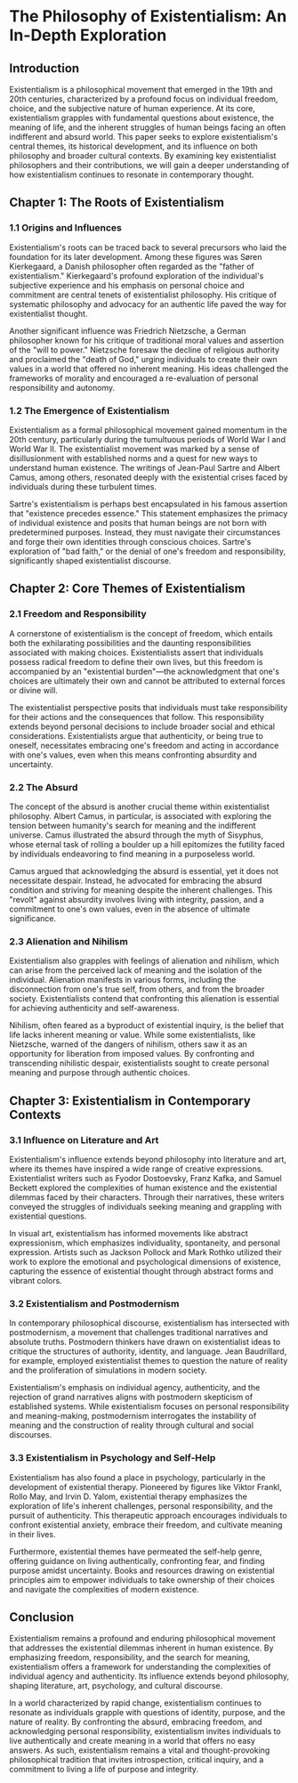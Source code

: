 # The Philosophy of Existentialism: An In-Depth Exploration

## Introduction

Existentialism is a philosophical movement that emerged in the 19th and 20th centuries, characterized by a profound focus on individual freedom, choice, and the subjective nature of human experience. At its core, existentialism grapples with fundamental questions about existence, the meaning of life, and the inherent struggles of human beings facing an often indifferent and absurd world. This paper seeks to explore existentialism's central themes, its historical development, and its influence on both philosophy and broader cultural contexts. By examining key existentialist philosophers and their contributions, we will gain a deeper understanding of how existentialism continues to resonate in contemporary thought.

## Chapter 1: The Roots of Existentialism

### 1.1 Origins and Influences

Existentialism's roots can be traced back to several precursors who laid the foundation for its later development. Among these figures was Søren Kierkegaard, a Danish philosopher often regarded as the "father of existentialism." Kierkegaard's profound exploration of the individual's subjective experience and his emphasis on personal choice and commitment are central tenets of existentialist philosophy. His critique of systematic philosophy and advocacy for an authentic life paved the way for existentialist thought.

Another significant influence was Friedrich Nietzsche, a German philosopher known for his critique of traditional moral values and assertion of the "will to power." Nietzsche foresaw the decline of religious authority and proclaimed the "death of God," urging individuals to create their own values in a world that offered no inherent meaning. His ideas challenged the frameworks of morality and encouraged a re-evaluation of personal responsibility and autonomy.

### 1.2 The Emergence of Existentialism

Existentialism as a formal philosophical movement gained momentum in the 20th century, particularly during the tumultuous periods of World War I and World War II. The existentialist movement was marked by a sense of disillusionment with established norms and a quest for new ways to understand human existence. The writings of Jean-Paul Sartre and Albert Camus, among others, resonated deeply with the existential crises faced by individuals during these turbulent times.

Sartre's existentialism is perhaps best encapsulated in his famous assertion that "existence precedes essence." This statement emphasizes the primacy of individual existence and posits that human beings are not born with predetermined purposes. Instead, they must navigate their circumstances and forge their own identities through conscious choices. Sartre's exploration of "bad faith," or the denial of one's freedom and responsibility, significantly shaped existentialist discourse.

## Chapter 2: Core Themes of Existentialism

### 2.1 Freedom and Responsibility

A cornerstone of existentialism is the concept of freedom, which entails both the exhilarating possibilities and the daunting responsibilities associated with making choices. Existentialists assert that individuals possess radical freedom to define their own lives, but this freedom is accompanied by an "existential burden"—the acknowledgment that one's choices are ultimately their own and cannot be attributed to external forces or divine will.

The existentialist perspective posits that individuals must take responsibility for their actions and the consequences that follow. This responsibility extends beyond personal decisions to include broader social and ethical considerations. Existentialists argue that authenticity, or being true to oneself, necessitates embracing one's freedom and acting in accordance with one's values, even when this means confronting absurdity and uncertainty.

### 2.2 The Absurd

The concept of the absurd is another crucial theme within existentialist philosophy. Albert Camus, in particular, is associated with exploring the tension between humanity's search for meaning and the indifferent universe. Camus illustrated the absurd through the myth of Sisyphus, whose eternal task of rolling a boulder up a hill epitomizes the futility faced by individuals endeavoring to find meaning in a purposeless world.

Camus argued that acknowledging the absurd is essential, yet it does not necessitate despair. Instead, he advocated for embracing the absurd condition and striving for meaning despite the inherent challenges. This "revolt" against absurdity involves living with integrity, passion, and a commitment to one's own values, even in the absence of ultimate significance.

### 2.3 Alienation and Nihilism

Existentialism also grapples with feelings of alienation and nihilism, which can arise from the perceived lack of meaning and the isolation of the individual. Alienation manifests in various forms, including the disconnection from one's true self, from others, and from the broader society. Existentialists contend that confronting this alienation is essential for achieving authenticity and self-awareness.

Nihilism, often feared as a byproduct of existential inquiry, is the belief that life lacks inherent meaning or value. While some existentialists, like Nietzsche, warned of the dangers of nihilism, others saw it as an opportunity for liberation from imposed values. By confronting and transcending nihilistic despair, existentialists sought to create personal meaning and purpose through authentic choices.

## Chapter 3: Existentialism in Contemporary Contexts

### 3.1 Influence on Literature and Art

Existentialism's influence extends beyond philosophy into literature and art, where its themes have inspired a wide range of creative expressions. Existentialist writers such as Fyodor Dostoevsky, Franz Kafka, and Samuel Beckett explored the complexities of human existence and the existential dilemmas faced by their characters. Through their narratives, these writers conveyed the struggles of individuals seeking meaning and grappling with existential questions.

In visual art, existentialism has informed movements like abstract expressionism, which emphasizes individuality, spontaneity, and personal expression. Artists such as Jackson Pollock and Mark Rothko utilized their work to explore the emotional and psychological dimensions of existence, capturing the essence of existential thought through abstract forms and vibrant colors.

### 3.2 Existentialism and Postmodernism

In contemporary philosophical discourse, existentialism has intersected with postmodernism, a movement that challenges traditional narratives and absolute truths. Postmodern thinkers have drawn on existentialist ideas to critique the structures of authority, identity, and language. Jean Baudrillard, for example, employed existentialist themes to question the nature of reality and the proliferation of simulations in modern society.

Existentialism's emphasis on individual agency, authenticity, and the rejection of grand narratives aligns with postmodern skepticism of established systems. While existentialism focuses on personal responsibility and meaning-making, postmodernism interrogates the instability of meaning and the construction of reality through cultural and social discourses.

### 3.3 Existentialism in Psychology and Self-Help

Existentialism has also found a place in psychology, particularly in the development of existential therapy. Pioneered by figures like Viktor Frankl, Rollo May, and Irvin D. Yalom, existential therapy emphasizes the exploration of life's inherent challenges, personal responsibility, and the pursuit of authenticity. This therapeutic approach encourages individuals to confront existential anxiety, embrace their freedom, and cultivate meaning in their lives.

Furthermore, existential themes have permeated the self-help genre, offering guidance on living authentically, confronting fear, and finding purpose amidst uncertainty. Books and resources drawing on existential principles aim to empower individuals to take ownership of their choices and navigate the complexities of modern existence.

## Conclusion

Existentialism remains a profound and enduring philosophical movement that addresses the existential dilemmas inherent in human existence. By emphasizing freedom, responsibility, and the search for meaning, existentialism offers a framework for understanding the complexities of individual agency and authenticity. Its influence extends beyond philosophy, shaping literature, art, psychology, and cultural discourse.

In a world characterized by rapid change, existentialism continues to resonate as individuals grapple with questions of identity, purpose, and the nature of reality. By confronting the absurd, embracing freedom, and acknowledging personal responsibility, existentialism invites individuals to live authentically and create meaning in a world that offers no easy answers. As such, existentialism remains a vital and thought-provoking philosophical tradition that invites introspection, critical inquiry, and a commitment to living a life of purpose and integrity.